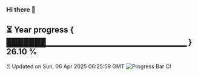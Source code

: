 ### Hi there 👋
⏳ Year progress { ███████▁▁▁▁▁▁▁▁▁▁▁▁▁▁▁▁▁▁▁▁▁▁▁ } 26.10 %
---
⏰ Updated on Sun, 06 Apr 2025 06:25:59 GMT
![Progress Bar CI](https://github.com/liununu/liununu/workflows/Progress%20Bar%20CI/badge.svg)
